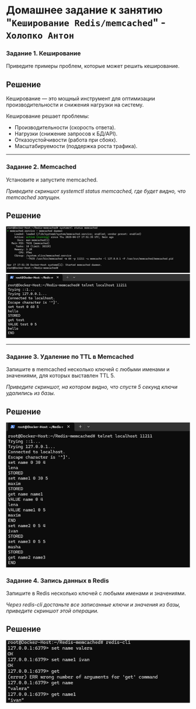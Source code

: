 # Домашнее задание к занятию "`Кеширование Redis/memcached`" - `Холопко Антон`



### Задание 1. Кеширование 

Приведите примеры проблем, которые может решить кеширование. 

## Решение
Кеширование — это мощный инструмент для оптимизации производительности и снижения нагрузки на систему.

Кеширование решает проблемы:
- Производительности (скорость ответа).
- Нагрузки (снижение запросов к БД/API).
- Отказоустойчивости (работа при сбоях).
- Масштабируемости (поддержка роста трафика).

---

### Задание 2. Memcached

Установите и запустите memcached.

*Приведите скриншот systemctl status memcached, где будет видно, что memcached запущен.*

## Решение


![Задание2Скриншот1](https://github.com/Easyjetz/Redis-memcached/blob/main/%D0%97%D0%B0%D0%B4%D0%B0%D0%BD%D0%B8%D0%B52%D0%A1%D0%BA%D1%80%D0%B8%D0%BD%D1%88%D0%BE%D1%821.jpg)
![Задание2Скриншот2](https://github.com/Easyjetz/Redis-memcached/blob/main/%D0%97%D0%B0%D0%B4%D0%B0%D0%BD%D0%B8%D0%B52%D0%A1%D0%BA%D1%80%D0%B8%D0%BD%D1%88%D0%BE%D1%822.jpg)

---

### Задание 3. Удаление по TTL в Memcached

Запишите в memcached несколько ключей с любыми именами и значениями, для которых выставлен TTL 5. 

*Приведите скриншот, на котором видно, что спустя 5 секунд ключи удалились из базы.*

## Решение

![Задание3Скриншот1](https://github.com/Easyjetz/Redis-memcached/blob/main/%D0%97%D0%B0%D0%B4%D0%B0%D0%BD%D0%B8%D0%B53%D0%A1%D0%BA%D1%80%D0%B8%D0%BD%D1%88%D0%BE%D1%821.png)


### Задание 4. Запись данных в Redis

Запишите в Redis несколько ключей с любыми именами и значениями. 

*Через redis-cli достаньте все записанные ключи и значения из базы, приведите скриншот этой операции.*

## Решение

![Задание4Скриншот1](https://github.com/Easyjetz/Redis-memcached/blob/main/%D0%97%D0%B0%D0%B4%D0%B0%D0%BD%D0%B8%D0%B54%D0%A1%D0%BA%D1%80%D0%B8%D0%BD%D1%88%D0%BE%D1%821.png)
